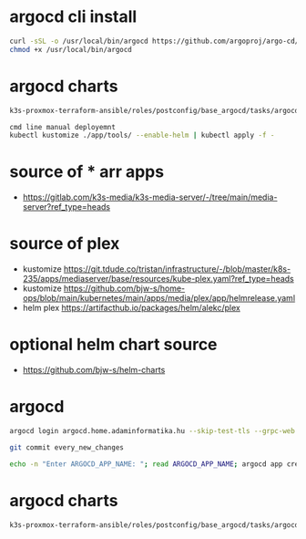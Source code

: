 # argocd cli install

```bash
curl -sSL -o /usr/local/bin/argocd https://github.com/argoproj/argo-cd/releases/latest/download/argocd-linux-amd64
chmod +x /usr/local/bin/argocd
```

# argocd charts 

```bash
k3s-proxmox-terraform-ansible/roles/postconfig/base_argocd/tasks/argocd-cm.yaml

cmd line manual deployemnt 
kubectl kustomize ./app/tools/ --enable-helm | kubectl apply -f -

```
# source of * arr apps
- https://gitlab.com/k3s-media/k3s-media-server/-/tree/main/media-server?ref_type=heads

# source of plex
- kustomize https://git.tdude.co/tristan/infrastructure/-/blob/master/k8s-235/apps/mediaserver/base/resources/kube-plex.yaml?ref_type=heads
- kustomize https://github.com/bjw-s/home-ops/blob/main/kubernetes/main/apps/media/plex/app/helmrelease.yaml
- helm plex https://artifacthub.io/packages/helm/alekc/plex

# optional helm chart source
- https://github.com/bjw-s/helm-charts

# argocd
```bash
argocd login argocd.home.adaminformatika.hu --skip-test-tls --grpc-web --insecure --username ??? --password ???

git commit every_new_changes

echo -n "Enter ARGOCD_APP_NAME: "; read ARGOCD_APP_NAME; argocd app create $ARGOCD_APP_NAME -f "app/media-server/$ARGOCD_APP_NAME/argocd-$ARGOCD_APP_NAME.yaml" --upsert
```
# argocd charts 

```bash
k3s-proxmox-terraform-ansible/roles/postconfig/base_argocd/tasks/argocd-cm.yaml
```
